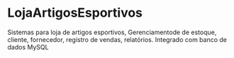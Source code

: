 # LojaArtigosEsportivos
Sistemas para loja de artigos esportivos, Gerenciamentode de estoque, cliente, fornecedor, registro de vendas, relatórios. Integrado com banco de dados MySQL
